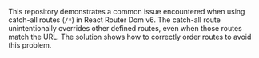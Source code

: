 This repository demonstrates a common issue encountered when using catch-all routes (`/*`) in React Router Dom v6.  The catch-all route unintentionally overrides other defined routes, even when those routes match the URL.  The solution shows how to correctly order routes to avoid this problem.